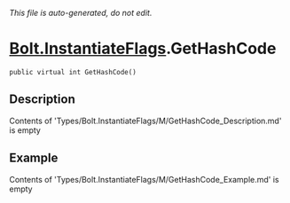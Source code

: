 *This file is auto-generated, do not edit.*

# [Bolt.InstantiateFlags](Types/Bolt.InstantiateFlags.md).GetHashCode
`public virtual int GetHashCode()`
## Description
Contents of 'Types/Bolt.InstantiateFlags/M/GetHashCode_Description.md' is empty
## Example
Contents of 'Types/Bolt.InstantiateFlags/M/GetHashCode_Example.md' is empty
